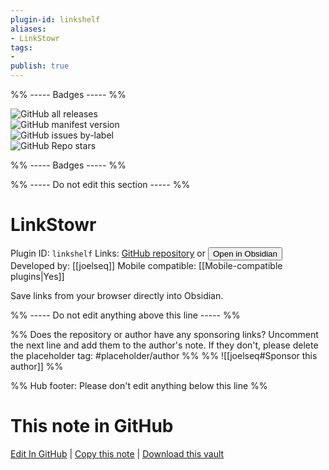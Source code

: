 ```yaml
---
plugin-id: linkshelf
aliases:
- LinkStowr
tags: 
- 
publish: true
---
```


%% ----- Badges ----- %%

![GitHub all releases](https://img.shields.io/github/downloads/joelseq/obsidian-linkshelf/total?color=573E7A&logo=github&style=for-the-badge)   
![GitHub manifest version](https://img.shields.io/github/manifest-json/v/joelseq/obsidian-linkshelf?color=573E7A&logo=github&style=for-the-badge)   
![GitHub issues by-label](https://img.shields.io/github/issues/joelseq/obsidian-linkshelf/help%20wanted?color=573E7A&logo=github&style=for-the-badge)   
![GitHub Repo stars](https://img.shields.io/github/stars/joelseq/obsidian-linkshelf?color=573E7A&logo=github&style=for-the-badge)

%% ----- Badges ----- %%

%% ----- Do not edit this section ----- %%

# LinkStowr

Plugin ID: `linkshelf`
Links: [GitHub repository](https://github.com/joelseq/obsidian-linkshelf) or [<button id=HH>Open in Obsidian</button>](obsidian://show-plugin?id=linkshelf)
Developed by: [[joelseq]]
Mobile compatible: [[Mobile-compatible plugins|Yes]]

Save links from your browser directly into Obsidian.

%% ----- Do not edit anything above this line ----- %% 

%% Does the repository or author have any sponsoring links? Uncomment the next line and add them to the author's note. If they don't, please delete the placeholder tag: #placeholder/author %%
%% ![[joelseq#Sponsor this author]] %%

%% Hub footer: Please don't edit anything below this line %%

# This note in GitHub

<span class="git-footer">[Edit In GitHub](https://github.dev/obsidian-community/obsidian-hub/blob/main/02%20-%20Community%20Expansions/02.05%20All%20Community%20Expansions/Plugins/linkshelf.md "git-hub-edit-note") | [Copy this note](https://raw.githubusercontent.com/obsidian-community/obsidian-hub/main/02%20-%20Community%20Expansions/02.05%20All%20Community%20Expansions/Plugins/linkshelf.md "git-hub-copy-note") | [Download this vault](https://github.com/obsidian-community/obsidian-hub/archive/refs/heads/main.zip "git-hub-download-vault") </span>
